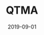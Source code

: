---
title: QTMA
type: ec
date: 2019-09-01
image: studii
thumbnail: qtma
blurb: QTMA is a club at Queen's where three product teams develop a software application throughout the school year. This year I am working on one of those teams to build a web application for collaborative note taking.
---